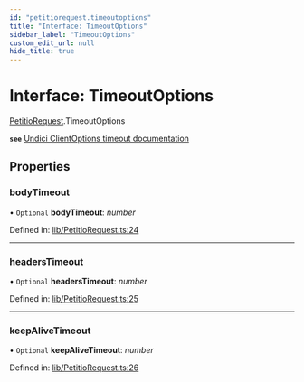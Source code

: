 ```yaml
---
id: "petitiorequest.timeoutoptions"
title: "Interface: TimeoutOptions"
sidebar_label: "TimeoutOptions"
custom_edit_url: null
hide_title: true
---
```


# Interface: TimeoutOptions

[PetitioRequest](../modules/petitiorequest.md).TimeoutOptions

**`see`** [Undici ClientOptions timeout documentation](https://github.com/nodejs/undici/blob/main/docs/api/Client.md#parameter-clientoptions)

## Properties

### bodyTimeout

• `Optional` **bodyTimeout**: *number*

Defined in: [lib/PetitioRequest.ts:24](https://github.com/helperdiscord/petitio/blob/585315e/src/lib/PetitioRequest.ts#L24)

___

### headersTimeout

• `Optional` **headersTimeout**: *number*

Defined in: [lib/PetitioRequest.ts:25](https://github.com/helperdiscord/petitio/blob/585315e/src/lib/PetitioRequest.ts#L25)

___

### keepAliveTimeout

• `Optional` **keepAliveTimeout**: *number*

Defined in: [lib/PetitioRequest.ts:26](https://github.com/helperdiscord/petitio/blob/585315e/src/lib/PetitioRequest.ts#L26)
